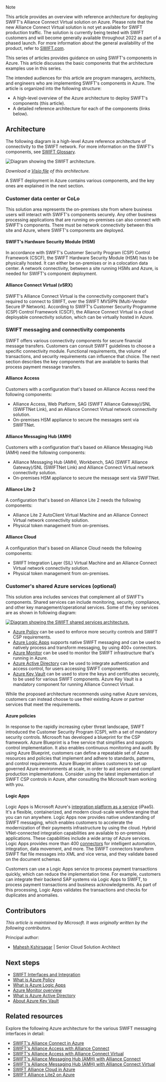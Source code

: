 > [!Note]
> This article provides an overview with reference architecture for deploying SWIFT's Alliance Connect Virtual solution on Azure. Please note that the new Alliance Connect Virtual solution is not yet available for SWIFT production traffic. The solution is currently being tested with SWIFT customers and will become generally available throughout 2022 as part of a phased launch. For more information about the general availability of the product, refer to [SWIFT.com](https://www.swift.com/our-solutions/interfaces-and-integration/alliance-connect-virtual).

This series of articles provides guidance on using SWIFT's components in Azure. This article discusses the basic components that the architecture examples use in this series.

The intended audiences for this article are program managers, architects, and engineers who are implementing SWIFT's components in Azure. The article is organized into the following structure:

* A high-level overview of the Azure architecture to deploy SWIFT's components (this article).
* A detailed reference architecture for each of the components (links below).

## Architecture

The following diagram is a high-level Azure reference architecture of connectivity to the SWIFT network.
For more information on the SWIFT's components, see [SWIFT Glossary](https://developer.swift.com/glossary).

![Diagram showing the SWIFT architecture.](./media/swift-ref-arch-vsrx.png)

*Download a [Visio file](https://arch-center.azureedge.net/swift-main-page-vsrx-mvp.vsdx) of this architecture.*

A SWIFT deployment in Azure contains various components, and the key ones are explained in the next section.

### Customer data center or CoLo

This solution area represents the on-premises site from where business users will interact with SWIFT's components securely. Any other business processing applications that are running on-premises can also connect with SWIFT's components. There must be network connectivity between this site and Azure, where SWIFT's components are deployed.

#### SWIFT's Hardware Security Module (HSM)

In accordance with SWIFT's Customer Security Program (CSP) Control Framework (CSCF), the SWIFT Hardware Security Module (HSM) has to be physically hosted. It can either be on-premises or in a colocation data center. A network connectivity, between a site running HSMs and Azure, is needed for SWIFT's component deployment.

#### Alliance Connect Virtual (vSRX)

SWIFT's Alliance Connect Virtual is the connectivity component that's required to connect to SWIFT, over the SWIFT MVSIPN (Multi-Vendor Secure IP Network). According to SWIFT's Customer Security Programme (CSP) Control Framework (CSCF), the Alliance Connect Virtual is a cloud deployable connectivity solution, which can be virtually hosted in Azure.

### SWIFT messaging and connectivity components

SWIFT offers various connectivity components for secure financial message transfers. Customers can consult SWIFT guidelines to choose a specific connectivity module. Functional requirements, the volume of transactions, and security requirements can influence that choice. The next section describes the key components that are available to banks that process payment message transfers.

#### Alliance Access

Customers with a configuration that's based on Alliance Access need the following components:

* Alliance Access, Web Platform, SAG (SWIFT Alliance Gateway)/SNL (SWIFTNet Link), and an Alliance Connect Virtual network connectivity solution.
* On-premises HSM appliance to secure the messages sent via SWIFTNet.

#### Alliance Messaging Hub (AMH)

Customers with a configuration that's based on Alliance Messaging Hub (AMH) need the following components:

* Alliance Messaging Hub (AMH), Workbench, SAG (SWIFT Alliance Gateway)/SNL (SWIFTNet Link) and Alliance Connect Virtual network connectivity solution.
* On-premises HSM appliance to secure the message sent via SWIFTNet.

#### Alliance Lite 2

A configuration that's based on Alliance Lite 2 needs the following components:

* Alliance Lite 2 AutoClient Virtual Machine and an Alliance Connect Virtual network connectivity solution.
* Physical token management from on-premises.

#### Alliance Cloud

A configuration that's based on Alliance Cloud needs the following components:

* SWIFT Integration Layer (SIL) Virtual Machine and an Alliance Connect Virtual network connectivity solution.
* Physical token management from on-premises.

### Customer's shared Azure services (optional)

This solution area includes services that complement all of SWIFT's components. Shared services can include monitoring, security, compliance, and other key management/operational services. Some of the key services are as shown in following diagram:

[![Diagram showing the SWIFT shared services architecture.](./media/amh-on-azure-shared.png#lightbox)](./media/amh-on-azure-shared.png#lightbox)

* [Azure Policy](https://azure.microsoft.com/services/azure-policy) can be used to enforce more security controls and SWIFT CSP requirements.
* [Azure Logic Apps](https://azure.microsoft.com/services/logic-apps) supports native SWIFT messaging and can be used to natively process and transform messaging, by using 400+ connectors.
* [Azure Monitor](https://azure.microsoft.com/services/monitor) can be used to monitor the SWIFT infrastructure that's running in Azure.
* [Azure Active Directory](https://azure.microsoft.com/services/active-directory) can be used to integrate authentication and access control, for users accessing SWIFT components.
* [Azure Key Vault](https://azure.microsoft.com/services/key-vault) can be used to store the keys and certificates securely, to be used for various SWIFT components. Azure Key Vault is a mandatory component for running Alliance Connect Virtual.

While the proposed architecture recommends using native Azure services, customers can instead choose to use their existing Azure or partner services that meet the requirements.

#### Azure policies

In response to the rapidly increasing cyber threat landscape, SWIFT introduced the Customer Security Program (CSP), with a set of mandatory security controls. Microsoft has developed a blueprint for the CSP framework. Azure Blueprint is a free service that simplifies and supports control implementation. It also enables continuous monitoring and audit. By using Azure Blueprint, customers can define a repeatable set of Azure resources and policies that implement and adhere to standards, patterns, and control requirements. Azure Blueprint allows customers to set up governed Azure environments at scale, in order to aid secure and compliant production implementations. Consider using the latest implementation of SWIFT CSP controls in Azure, after consulting the Microsoft team working with you.

#### Logic Apps

Logic Apps is Microsoft Azure's [integration platform as a service](https://azure.microsoft.com/product-categories/integration) (iPaaS). It's a flexible, containerized, and modern cloud-scale workflow engine that you can run anywhere. Logic Apps now provides native understanding of SWIFT messaging, which enables customers to accelerate the modernization of their payments infrastructure by using the cloud. Hybrid VNet-connected integration capabilities are available to on-premises applications. These capabilities include a wide array of Azure services. Logic Apps provides more than 400 [connectors](/connectors/connector-reference/connector-reference-logicapps-connectors) for intelligent automation, integration, data movement, and more. The SWIFT connectors transform SWIFT flat file messages into XML and vice versa, and they validate based on the document schemas.

Customers can use a Logic Apps service to process payment transactions quickly, which can reduce the implementation time. For example, customers can integrate their backend SAP systems via Logic Apps to SWIFT, to process payment transactions and business acknowledgments. As part of this processing, Logic Apps validates the transactions and checks for duplicates and anomalies.

## Contributors

*This article is maintained by Microsoft. It was originally written by the following contributors.*

Principal author:

* [Mahesh Kshirsagar](https://uk.linkedin.com/in/mahesh-kshirsagar-msft) | Senior Cloud Solution Architect

## Next steps

* [SWIFT Interfaces and Integration](https://www.swift.com/our-solutions/interfaces-and-integration)
* [What is Azure Policy](/azure/governance/policy/overview)
* [What is Azure Logic Apps](/azure/logic-apps/logic-apps-overview)
* [Azure Monitor overview](/azure/azure-monitor/overview)
* [What is Azure Active Directory](/azure/active-directory/fundamentals/active-directory-whatis)
* [About Azure Key Vault](/azure/key-vault/general/overview)

## Related resources

Explore the following Azure architecture for the various SWIFT messaging interfaces in detail:

* [SWIFT's Alliance Connect in Azure](swift-on-azure-srx.yml)
* [SWIFT's Alliance Access with Alliance Connect](swift-alliance-access-on-azure.yml)
* [SWIFT's Alliance Access with Alliance Connect Virtual](swift-alliance-access-vsrx-on-azure.yml)
* [SWIFT's Alliance Messaging Hub (AMH) with Alliance Connect](swift-alliance-messaging-hub.yml)
* [SWIFT's Alliance Messaging Hub (AMH) with Alliance Connect Virtual](swift-alliance-messaging-hub-vsrx.yml)
* [SWIFT Alliance Cloud in Azure](swift-alliance-cloud-on-azure.yml)
* [SWIFT Alliance Lite2 on Azure](swift-alliance-lite2-on-azure.yml)

